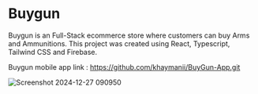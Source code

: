 # Buygun

Buygun is an Full-Stack ecommerce store where customers can buy Arms and Ammunitions. This project was created using React, Typescript, Tailwind CSS and Firebase.

Buygun mobile app link : https://github.com/khaymanii/BuyGun-App.git

![Screenshot 2024-12-27 090950](https://github.com/user-attachments/assets/332bd943-e73d-498e-b674-48d97eb6b2e4)
